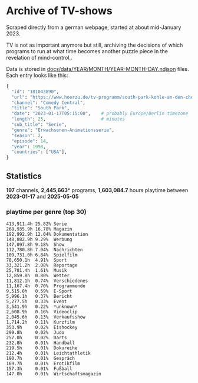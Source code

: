 # Archive of TV-shows

Scraped directly from a german webpage, started at about mid-January 2023.

TV is not as important anymore but still, archiving the decisions of which programs to run at what time
becomes another puzzle piece in the revelation of mind-control.. 

Data is stored in [docs/data/YEAR/MONTH/YEAR-MONTH-DAY.ndjson](docs/data/) files. 
Each entry looks like this:

```python
{
  "id": "181043890", 
  "url": "https://www.hoerzu.de/tv-programm/south-park-kohle-an-den-chefkoch/bid_181043890/", 
  "channel": "Comedy Central", 
  "title": "South Park", 
  "date": "2023-01-17T05:15:00",    # probably Europe/Berlin timezone 
  "length": 25,                     # minutes 
  "sub_title": "Serie", 
  "genre": "Erwachsenen-Animationsserie", 
  "season": 2, 
  "episode": 14, 
  "year": 1998, 
  "countries": ["USA"],
}
```

## Statistics

**197** channels, **2,445,663*** programs, **1,603,084.7** hours playtime between **2023-01-17** and **2025-05-05**


### playtime per genre (top 30)

    413,911.4h 25.82% Serie
    268,935.9h 16.78% Magazin
    192,992.9h 12.04% Dokumentation
    148,882.9h 9.29%  Werbung
    147,097.8h 9.18%  Show
    112,780.8h 7.04%  Nachrichten
    109,731.0h 6.84%  Spielfilm
    78,650.1h  4.91%  Sport
    33,321.2h  2.08%  Reportage
    25,781.4h  1.61%  Musik
    12,859.8h  0.80%  Wetter
    11,812.1h  0.74%  Verschiedenes
    11,167.4h  0.70%  Programmende
    9,515.0h   0.59%  E-Sport
    5,996.1h   0.37%  Bericht
    5,277.5h   0.33%  Event
    3,541.9h   0.22%  *unknown*
    2,608.9h   0.16%  Videoclip
    2,045.6h   0.13%  Verkaufsshow
    1,714.2h   0.11%  Kurzfilm
    353.9h     0.02%  Eishockey
    299.8h     0.02%  Judo
    257.0h     0.02%  Darts
    232.8h     0.01%  Handball
    219.5h     0.01%  Dokureihe
    212.4h     0.01%  Leichtathletik
    190.7h     0.01%  Gespräch
    169.7h     0.01%  Erotikfilm
    157.3h     0.01%  Fußball
    147.0h     0.01%  Wirtschaftsmagazin
